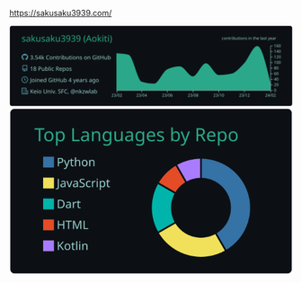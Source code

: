 https://sakusaku3939.com/

[![](https://raw.githubusercontent.com/sakusaku3939/sakusaku3939/main/profile-summary-card-output/gotham/0-profile-details.svg)](https://github.com/vn7n24fzkq/github-profile-summary-cards)
[![](https://raw.githubusercontent.com/sakusaku3939/sakusaku3939/main/profile-summary-card-output/gotham/1-repos-per-language.svg)](https://github.com/vn7n24fzkq/github-profile-summary-cards)

